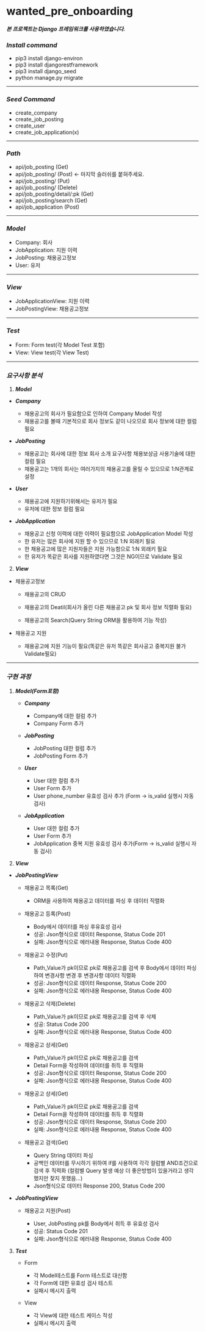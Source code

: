 # wanted_pre_onboarding

***본 프로젝트는 Django 프레임워크를 사용하였습니다.***

### ***Install command***

- pip3 install django-environ  
- pip3 install djangorestframework  
- pip3 install django_seed  
- python manage.py migrate

<hr>

### ***Seed Command***

- create_company  
- create_job_posting  
- create_user  
- create_job_application(x)  

<hr>

### ***Path***

- api/job_posting (Get)
- api/job_posting/ (Post) <- 마지막 슬러쉬를 붙혀주세요.
- api/job_posting/ (Put)
- api/job_posting/ (Delete)
- api/job_posting/detail/:pk (Get)
- api/job_posting/search (Get)
- api/job_application (Post)

<hr>

### ***Model***

- Company: 회사
- JobApplication: 지원 이력
- JobPosting: 채용공고정보
- User: 유저

<hr>

### ***View***

- JobApplicationView: 지원 이력
- JobPostingView: 채용공고정보

<hr>

### ***Test***

- Form: Form test(각 Model Test 포함)  
- View: View test(각 View Test)

<hr>

### ***요구사항 분석***

1. ***Model***

- ***Company***

    - 채용공고의 회사가 필요함으로 인하여 Company Model 작성  
    - 채용공고를 볼때 기본적으로 회사 정보도 같이 나오므로 회사 정보에 대한 컬럼 필요  

- ***JobPosting***

    - 채용공고는 회사에 대한 정보 회사 소개 요구사항 채용보상금 사용기술에 대한 컬럼 필요  
    - 채용공고는 1개의 회사는 여러가지의 채용공고를 올릴 수 있으므로 1:N관계로 설정  

- ***User***

    - 채용공고에 지원하기위해서는 유저가 필요  
    - 유저에 대한 정보 컬럼 필요  

- ***JobApplication***

    - 채용공고 신청 이력에 대한 이력이 필요함으로 JobApplication Model 작성
    - 한 유저는 많은 회사에 지원 할 수 있으므로 1:N 외래키 필요
    - 한 채용공고에 많은 지원자들은 지원 가능함으로 1:N 외래키 필요
    - 한 유저가 똑같은 회사를 지원하였다면 그것은 NG이므로 Validate 필요

2. ***View***

- 채용공고정보

    - 채용공고의 CRUD

    - 채용공고의 Deatil(회사가 올린 다른 채용공고 pk 및 회사 정보 직렬화 필요)

    - 채용공고의 Search(Query String ORM을 활용하여 기능 작성)

- 채용공고 지원

    - 채용공고에 지원 기능이 필요(똑같은 유저 똑같은 회사공고 중복지원 불가 Validate필요)

<hr>

### ***구현 과정***

1. ***Model(Form포함)***
  
    - ***Company***

        - Company에 대한 컬럼 추가
        - Company Form 추가

    - ***JobPosting***

        - JobPosting 대한 컬럼 추가
        - JobPosting Form 추가

    - ***User***

        - User 대한 컬럼 추가
        - User Form 추가
        - User phone_number 유효성 검사 추가 (Form -> is_valid 실행시 자동 검사)

    - ***JobApplication***

        - User 대한 컬럼 추가
        - User Form 추가
        - JobApplication 중복 지원 유효성 검사 추가(Form -> is_valid 실행시 자동 검사)
    
2. ***View***
  
- ***JobPostingView***

    - 채용공고 목록(Get)

        - ORM을 사용하여 채용공고 데이터를 파싱 후 데이터 직렬화  

    - 채용공고 등록(Post)

        - Body에서 데이터를 파싱 후유효성 검사
        - 성공: Json형식으로 데이터 Response, Status Code 201
        - 실패: Json형식으로 에러내용 Response, Status Code 400

    - 채용공고 수정(Put)

        - Path_Value가 pk이므로 pk로 채용공고를 검색 후 Body에서 데이터 파싱하여 변경사항 변경 후 변경사항 데이터 직렬화  
        - 성공: Json형식으로 데이터 Response, Status Code 200
        - 실패: Json형식으로 에러내용 Response, Status Code 400

    - 채용공고 삭제(Delete)

        - Path_Value가 pk이므로 pk로 채용공고를 검색 후 삭제
        - 성공: Status Code 200
        - 실패: Json형식으로 에러내용 Response, Status Code 400

    - 채용공고 상세(Get)

        - Path_Value가 pk이므로 pk로 채용공고를 검색
        - Detail Form을 작성하여 데이터를 취득 후 직렬화
        - 성공: Json형식으로 데이터 Response, Status Code 200
        - 실패: Json형식으로 에러내용 Response, Status Code 400

    - 채용공고 상세(Get)

        - Path_Value가 pk이므로 pk로 채용공고를 검색
        - Detail Form을 작성하여 데이터를 취득 후 직렬화
        - 성공: Json형식으로 데이터 Response, Status Code 200
        - 실패: Json형식으로 에러내용 Response, Status Code 400

    - 채용공고 검색(Get)

        - Query String 데이터 파싱
        - 공백인 데이터를 무시하기 위하여 if를 사용하여 각각 컬럼별 AND조건으로 검색 후 직력화  (컬럼별 Query 발생 예상 더 좋은방법이 있을거라고 생각했지만 찾지 못했음...)
        - Json형식으로 데이터 Response 200, Status Code 200

- ***JobPostingView***

    - 채용공고 지원(Post)

        - User, JobPosting pk를 Body에서 취득 후 유효성 검사  
        - 성공: Status Code 201  
        - 실패: Json형식으로 에러내용 Response, Status Code 400  

3. ***Test***

    - Form

        - 각 Model테스트를 Form 테스트로 대신함  
        - 각 Form에 대한 유효성 검사 테스트  
        - 실패시 메시지 출력  

    - View

        - 각 View에 대한 테스트 케이스 작성  
        - 실패시 메시지 출력

